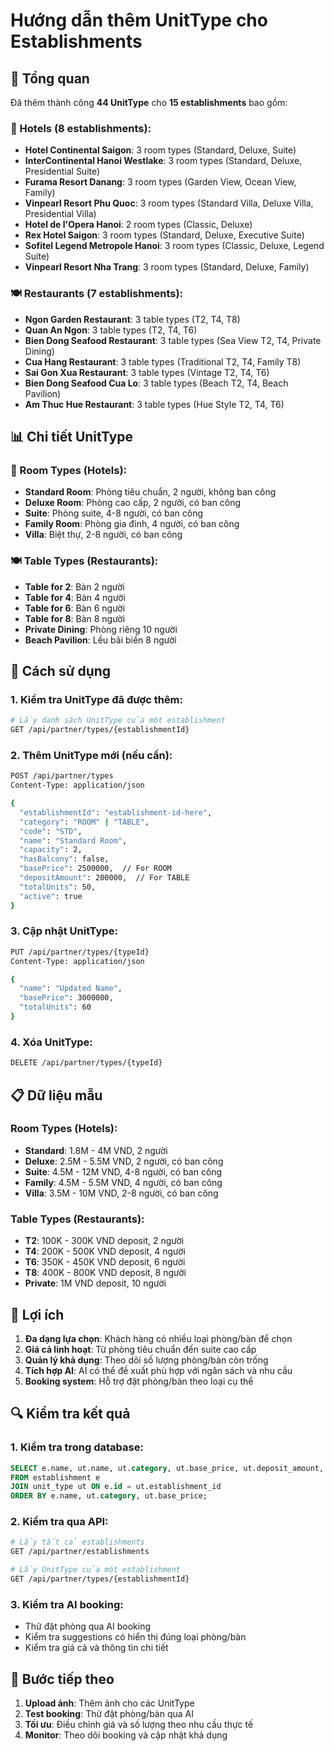 # Hướng dẫn thêm UnitType cho Establishments

## 🎯 Tổng quan

Đã thêm thành công **44 UnitType** cho **15 establishments** bao gồm:

### 🏨 Hotels (8 establishments):
- **Hotel Continental Saigon**: 3 room types (Standard, Deluxe, Suite)
- **InterContinental Hanoi Westlake**: 3 room types (Standard, Deluxe, Presidential Suite)
- **Furama Resort Danang**: 3 room types (Garden View, Ocean View, Family)
- **Vinpearl Resort Phu Quoc**: 3 room types (Standard Villa, Deluxe Villa, Presidential Villa)
- **Hotel de l'Opera Hanoi**: 2 room types (Classic, Deluxe)
- **Rex Hotel Saigon**: 3 room types (Standard, Deluxe, Executive Suite)
- **Sofitel Legend Metropole Hanoi**: 3 room types (Classic, Deluxe, Legend Suite)
- **Vinpearl Resort Nha Trang**: 3 room types (Standard, Deluxe, Family)

### 🍽️ Restaurants (7 establishments):
- **Ngon Garden Restaurant**: 3 table types (T2, T4, T8)
- **Quan An Ngon**: 3 table types (T2, T4, T6)
- **Bien Dong Seafood Restaurant**: 3 table types (Sea View T2, T4, Private Dining)
- **Cua Hang Restaurant**: 3 table types (Traditional T2, T4, Family T8)
- **Sai Gon Xua Restaurant**: 3 table types (Vintage T2, T4, T6)
- **Bien Dong Seafood Cua Lo**: 3 table types (Beach T2, T4, Beach Pavilion)
- **Am Thuc Hue Restaurant**: 3 table types (Hue Style T2, T4, T6)

## 📊 Chi tiết UnitType

### 🏨 Room Types (Hotels):
- **Standard Room**: Phòng tiêu chuẩn, 2 người, không ban công
- **Deluxe Room**: Phòng cao cấp, 2 người, có ban công
- **Suite**: Phòng suite, 4-8 người, có ban công
- **Family Room**: Phòng gia đình, 4 người, có ban công
- **Villa**: Biệt thự, 2-8 người, có ban công

### 🍽️ Table Types (Restaurants):
- **Table for 2**: Bàn 2 người
- **Table for 4**: Bàn 4 người  
- **Table for 6**: Bàn 6 người
- **Table for 8**: Bàn 8 người
- **Private Dining**: Phòng riêng 10 người
- **Beach Pavilion**: Lều bãi biển 8 người

## 🔧 Cách sử dụng

### 1. Kiểm tra UnitType đã được thêm:
```bash
# Lấy danh sách UnitType của một establishment
GET /api/partner/types/{establishmentId}
```

### 2. Thêm UnitType mới (nếu cần):
```bash
POST /api/partner/types
Content-Type: application/json

{
  "establishmentId": "establishment-id-here",
  "category": "ROOM" | "TABLE",
  "code": "STD",
  "name": "Standard Room",
  "capacity": 2,
  "hasBalcony": false,
  "basePrice": 2500000,  // For ROOM
  "depositAmount": 200000,  // For TABLE
  "totalUnits": 50,
  "active": true
}
```

### 3. Cập nhật UnitType:
```bash
PUT /api/partner/types/{typeId}
Content-Type: application/json

{
  "name": "Updated Name",
  "basePrice": 3000000,
  "totalUnits": 60
}
```

### 4. Xóa UnitType:
```bash
DELETE /api/partner/types/{typeId}
```

## 📋 Dữ liệu mẫu

### Room Types (Hotels):
- **Standard**: 1.8M - 4M VND, 2 người
- **Deluxe**: 2.5M - 5.5M VND, 2 người, có ban công
- **Suite**: 4.5M - 12M VND, 4-8 người, có ban công
- **Family**: 4.5M - 5.5M VND, 4 người, có ban công
- **Villa**: 3.5M - 10M VND, 2-8 người, có ban công

### Table Types (Restaurants):
- **T2**: 100K - 300K VND deposit, 2 người
- **T4**: 200K - 500K VND deposit, 4 người
- **T6**: 350K - 450K VND deposit, 6 người
- **T8**: 400K - 800K VND deposit, 8 người
- **Private**: 1M VND deposit, 10 người

## 🎯 Lợi ích

1. **Đa dạng lựa chọn**: Khách hàng có nhiều loại phòng/bàn để chọn
2. **Giá cả linh hoạt**: Từ phòng tiêu chuẩn đến suite cao cấp
3. **Quản lý khả dụng**: Theo dõi số lượng phòng/bàn còn trống
4. **Tích hợp AI**: AI có thể đề xuất phù hợp với ngân sách và nhu cầu
5. **Booking system**: Hỗ trợ đặt phòng/bàn theo loại cụ thể

## 🔍 Kiểm tra kết quả

### 1. Kiểm tra trong database:
```sql
SELECT e.name, ut.name, ut.category, ut.base_price, ut.deposit_amount, ut.total_units 
FROM establishment e 
JOIN unit_type ut ON e.id = ut.establishment_id 
ORDER BY e.name, ut.category, ut.base_price;
```

### 2. Kiểm tra qua API:
```bash
# Lấy tất cả establishments
GET /api/partner/establishments

# Lấy UnitType của một establishment
GET /api/partner/types/{establishmentId}
```

### 3. Kiểm tra AI booking:
- Thử đặt phòng qua AI booking
- Kiểm tra suggestions có hiển thị đúng loại phòng/bàn
- Kiểm tra giá cả và thông tin chi tiết

## 🚀 Bước tiếp theo

1. **Upload ảnh**: Thêm ảnh cho các UnitType
2. **Test booking**: Thử đặt phòng/bàn qua AI
3. **Tối ưu**: Điều chỉnh giá và số lượng theo nhu cầu thực tế
4. **Monitor**: Theo dõi booking và cập nhật khả dụng
